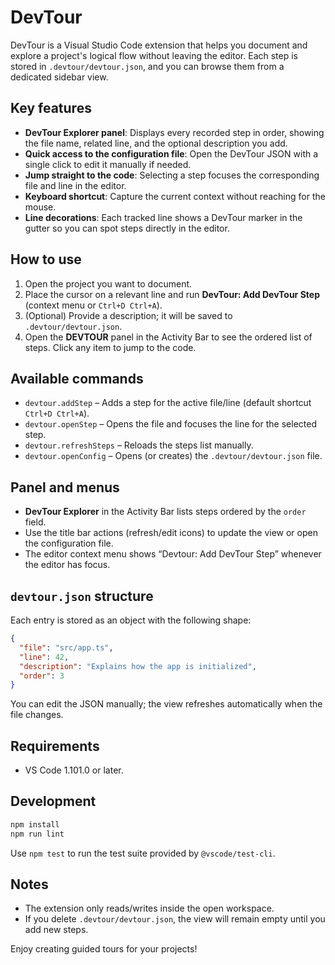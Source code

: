 # DevTour

DevTour is a Visual Studio Code extension that helps you document and explore a project's logical flow without leaving the editor. Each step is stored in `.devtour/devtour.json`, and you can browse them from a dedicated sidebar view.

## Key features
- **DevTour Explorer panel**: Displays every recorded step in order, showing the file name, related line, and the optional description you add.
- **Quick access to the configuration file**: Open the DevTour JSON with a single click to edit it manually if needed.
- **Jump straight to the code**: Selecting a step focuses the corresponding file and line in the editor.
- **Keyboard shortcut**: Capture the current context without reaching for the mouse.
- **Line decorations**: Each tracked line shows a DevTour marker in the gutter so you can spot steps directly in the editor.

## How to use
1. Open the project you want to document.
2. Place the cursor on a relevant line and run **DevTour: Add DevTour Step** (context menu or `Ctrl+D Ctrl+A`).
3. (Optional) Provide a description; it will be saved to `.devtour/devtour.json`.
4. Open the **DEVTOUR** panel in the Activity Bar to see the ordered list of steps. Click any item to jump to the code.

## Available commands
- `devtour.addStep` – Adds a step for the active file/line (default shortcut `Ctrl+D Ctrl+A`).
- `devtour.openStep` – Opens the file and focuses the line for the selected step.
- `devtour.refreshSteps` – Reloads the steps list manually.
- `devtour.openConfig` – Opens (or creates) the `.devtour/devtour.json` file.

## Panel and menus
- **DevTour Explorer** in the Activity Bar lists steps ordered by the `order` field.
- Use the title bar actions (refresh/edit icons) to update the view or open the configuration file.
- The editor context menu shows “Devtour: Add DevTour Step” whenever the editor has focus.

## `devtour.json` structure
Each entry is stored as an object with the following shape:

```json
{
  "file": "src/app.ts",
  "line": 42,
  "description": "Explains how the app is initialized",
  "order": 3
}
```

You can edit the JSON manually; the view refreshes automatically when the file changes.

## Requirements
- VS Code 1.101.0 or later.

## Development
```bash
npm install
npm run lint
```

Use `npm test` to run the test suite provided by `@vscode/test-cli`.

## Notes
- The extension only reads/writes inside the open workspace.
- If you delete `.devtour/devtour.json`, the view will remain empty until you add new steps.

Enjoy creating guided tours for your projects!
